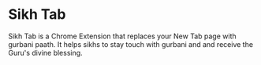 # Sikh Tab
Sikh Tab is a Chrome Extension that replaces your New Tab page with gurbani paath. It helps sikhs to stay touch with gurbani and and receive the Guru's divine blessing.
